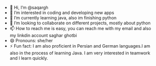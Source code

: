 - 👋 Hi, I’m @saqargh
- 👀 I’m interested in coding and developing new apps 
- 🌱 I’m currently learning java, also im finishing python
- 💞️ I’m looking to collaborate on different projects, mostly about python 
- 📫 How to reach me is easy, you can reach me with my email and also my linkdin account saghar ghotbi
- 😄 Pronouns: she/her
- ⚡ Fun fact: I am also proficient in Persian and German languages.I am also in the process of learning Java. I am very interested in teamwork and I learn quickly.

<!---
saqargh/saqargh is a ✨ special ✨ repository because its `README.md` (this file) appears on your GitHub profile.
You can click the Preview link to take a look at your changes.
--->

